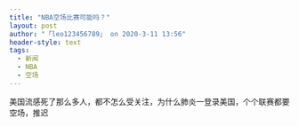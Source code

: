 ```yaml
---
title: "NBA空场比赛可能吗？"
layout: post
author: "「leo123456789」 on 2020-3-11 13:56"
header-style: text
tags:
  - 新闻
  - NBA
  - 空场
---
```


<head></head>
<body>
  美国流感死了那么多人，都不怎么受关注，为什么肺炎一登录美国，个个联赛都要空场，推迟
 <br>
</body>


